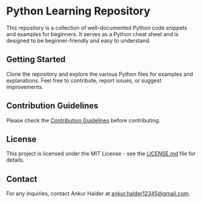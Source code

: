 # Python Learning Repository

This repository is a collection of well-documented Python code snippets and examples for beginners. It serves as a Python cheat sheet and is designed to be beginner-friendly and easy to understand.

## Getting Started

Clone the repository and explore the various Python files for examples and explanations. Feel free to contribute, report issues, or suggest improvements.

## Contribution Guidelines

Please check the [Contribution Guidelines](CONTRIBUTING.md) before contributing.

## License

This project is licensed under the MIT License - see the [LICENSE.md](LICENSE.md) file for details.

## Contact

For any inquiries, contact Ankur Halder at [ankur.halder12345@gmail.com](mailto:ankur.halder12345@gmail.com).

